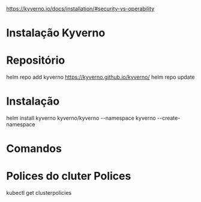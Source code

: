 https://kyverno.io/docs/installation/#security-vs-operability

# Instalação Kyverno

# Repositório
helm repo add kyverno https://kyverno.github.io/kyverno/
helm repo update

# Instalação
helm install kyverno kyverno/kyverno --namespace kyverno --create-namespace


# Comandos
# Polices do cluter Polices
kubectl get clusterpolicies